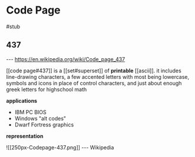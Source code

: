 # Code Page

#stub

## 437

--- <https://en.wikipedia.org/wiki/Code_page_437>

[[code page#437]] is a [[set#superset]] of **printable** [[ascii]]. it includes line-drawing characters, a few accented letters with most being lowercase, symbols and icons in place of control characters, and just about enough greek letters for highschool math

**applications**

- IBM PC BIOS
- Windows "alt codes"
- Dwarf Fortress graphics

**representation**

![[250px-Codepage-437.png]] --- Wikipedia
